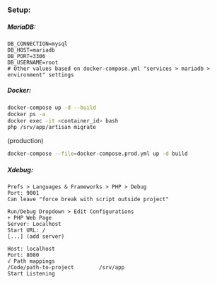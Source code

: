 ### Setup:

##### MariaDB:
```dotenv
DB_CONNECTION=mysql
DB_HOST=mariadb
DB_PORT=3306
DB_USERNAME=root
# Other values based on docker-compose.yml "services > mariadb > environment" settings
```

##### Docker:
```bash
docker-compose up -d --build
docker ps -a
docker exec -it <container_id> bash
php /srv/app/artisan migrate
```
(production)
```bash
docker-compose --file=docker-compose.prod.yml up -d build
```

##### Xdebug:
```
Prefs > Languages & Frameworks > PHP > Debug
Port: 9001
Can leave "force break with script outside project"

Run/Debug Dropdown > Edit Configurations
+ PHP Web Page
Server: Localhost
Start URL: /
[...] (add server)

Host: localhost
Port: 8080
√ Path mappings
/Code/path-to-project        /srv/app
Start Listening
```